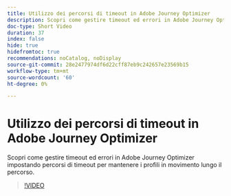 ```yaml
---
title: Utilizzo dei percorsi di timeout in Adobe Journey Optimizer
description: Scopri come gestire timeout ed errori in Adobe Journey Optimizer impostando percorsi di timeout per mantenere i profili in movimento lungo il percorso.
doc-type: Short Video
duration: 37
index: false
hide: true
hidefromtoc: true
recommendations: noCatalog, noDisplay
source-git-commit: 28e2477974df6d22cff87eb9c242657e23569b15
workflow-type: tm+mt
source-wordcount: '60'
ht-degree: 0%

---
```



# Utilizzo dei percorsi di timeout in Adobe Journey Optimizer

Scopri come gestire timeout ed errori in Adobe Journey Optimizer impostando percorsi di timeout per mantenere i profili in movimento lungo il percorso.

<!-- 62_S522_3442522_36_using-timeout-paths-in-adobe-journey-optimizer -->
>[!VIDEO](https://video.tv.adobe.com/v/3460481/?learn=on&enablevpops=true&captions=ita)

